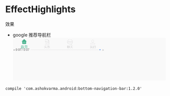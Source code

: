 # EffectHighlights
效果
+ google 推荐导航栏
![](https://github.com/Merbn/EffectHighlights/blob/master/gif/GIF.gif)
```
compile 'com.ashokvarma.android:bottom-navigation-bar:1.2.0'
```
